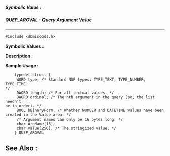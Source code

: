 ##### Symbolic Value : 
##### QUEP_ARGVAL - Query Argument Value
---
```
#include <dbmiscods.h>
```

**Symbolic Values :**



**Description :**




**Sample Usage :**
```
	typedef struct { 
	 WORD type; /* Standard NSF types: TYPE_TEXT, TYPE_NUMBER, TYPE_TIME. 
*/ 
	 DWORD length; /* For all textual values. */ 
	 DWORD ordinal; /* The nth argument in the query (so, the list needn't 
be in order). */ 
	 BOOL bBinaryForm; /* Whether NUMBER and DATETIME values have been 
created in the Value area. */ 
	 /* Argument names can only be 16 bytes long. */ 
	 char ArgName[16]; 
	 char Value[256]; /* The stringized value. */ 
	} QUEP_ARGVAL
```

**See Also :**
---
